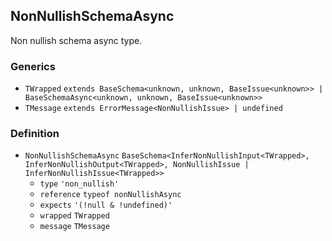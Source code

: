 NonNullishSchemaAsync
---------------------

Non nullish schema async type.

### Generics

*   `TWrapped` `extends BaseSchema<unknown, unknown, BaseIssue<unknown>> | BaseSchemaAsync<unknown, unknown, BaseIssue<unknown>>`
*   `TMessage` `extends ErrorMessage<NonNullishIssue> | undefined`

### Definition

*   `NonNullishSchemaAsync` `BaseSchema<InferNonNullishInput<TWrapped>, InferNonNullishOutput<TWrapped>, NonNullishIssue | InferNonNullishIssue<TWrapped>>`
    *   `type` `'non_nullish'`
    *   `reference` `typeof nonNullishAsync`
    *   `expects` `'(!null & !undefined)'`
    *   `wrapped` `TWrapped`
    *   `message` `TMessage`